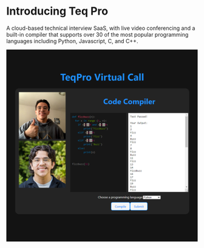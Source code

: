 # Introducing Teq Pro

A cloud-based technical interview SaaS, with live video conferencing and a built-in compiler that supports over 30 of the most popular programming languages including Python, Javascript, C, and C++. 

![alt text](TeqPro_Demo_ScreenShot.png)

